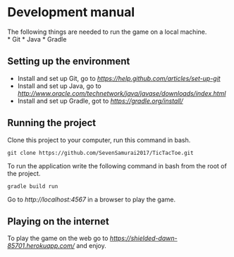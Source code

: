 # **Development manual**  

The following things are needed to run the game on a local machine.  
	* Git 
	* Java 
	* Gradle  

## **Setting up the environment**  

* Install and set up Git, go to *https://help.github.com/articles/set-up-git*  
* Install and set up Java, go to *http://www.oracle.com/technetwork/java/javase/downloads/index.html*  
* Install and set up Gradle, got to *https://gradle.org/install/*  

## **Running the project**

Clone this project to your computer, run this command in bash.  
```
git clone https://github.com/SevenSamurai2017/TicTacToe.git
```

To run the application write the following command in bash from the root of the project.  
```
gradle build run  
```

Go to *http://localhost:4567* in a browser to play the game.  

## **Playing on the internet** 

To play the game on the web go to *https://shielded-dawn-85701.herokuapp.com/* and enjoy.  